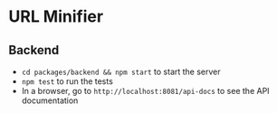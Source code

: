 # URL Minifier

## Backend
- `cd packages/backend && npm start` to start the server
- `npm test` to run the tests
- In a browser, go to `http://localhost:8081/api-docs` to see the API documentation
